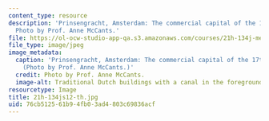 ```yaml
---
content_type: resource
description: 'Prinsengracht, Amsterdam: The commercial capital of the 17th century.
  Photo by Prof. Anne McCants.'
file: https://ol-ocw-studio-app-qa.s3.amazonaws.com/courses/21h-134j-medieval-economic-history-in-comparative-perspective-spring-2012/76cb512561b94fb03ad4803c69836acf_21h-134js12-th.jpg
file_type: image/jpeg
image_metadata:
  caption: 'Prinsengracht, Amsterdam: The commercial capital of the 17th century.
    (Photo by Prof. Anne McCants.)'
  credit: Photo by Prof. Anne McCants.
  image-alt: Traditional Dutch buildings with a canal in the foreground.
resourcetype: Image
title: 21h-134js12-th.jpg
uid: 76cb5125-61b9-4fb0-3ad4-803c69836acf
---
```

